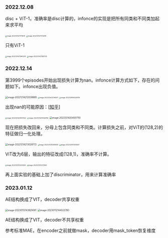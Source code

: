 ### 2022.12.08

disc + ViT-1，准确率是disc计算的，infonce的实现是把所有同类和不同类加起来求平均

<img src="./pic/image-20221214211710614.png" alt="image-20221214211710614" style="zoom: 33%;" />

<img src="./pic/image-20221214211732815.png" alt="image-20221214211732815" style="zoom:33%;" />

只有ViT-1

<img src="./pic/image-20221214211940259.png" alt="image-20221214211940259" style="zoom:33%;" />

<img src="./pic/image-20221214211951720.png" alt="image-20221214211951720" style="zoom: 33%;" />



### 2022.12.14

第3999个episodes开始出现损失计算为nan。infonce计算方式如下，存在的问题如下。infonce出现负值。

<img src="./pic/image-20221214212039985.png" alt="image-20221214212039985" style="zoom:50%;" />

<img src="./pic/image-20221214212144971.png" alt="image-20221214212144971" style="zoom:33%;" />

<img src="./pic/image-20221218164243518.png" alt="image-20221218164243518" style="zoom:33%;" />

出现nan的可能原因：[[知乎](https://zhuanlan.zhihu.com/p/89588946)]

<img src="./pic/image-20221214204501422.png" alt="image-20221214204501422" style="zoom: 33%;" />

<img src="./pic/image-20221214204540766.png" alt="image-20221214204540766" style="zoom:33%;" />

<img src="./pic/image-20221214204557110.png" alt="image-20221214204557110" style="zoom: 50%;" />

现在把损失改回来，分母上包含同类和不同类。计算损失之前，对ViT的(128,2)的特征做归一化处理。

<img src="./pic/image-20221214213028772.png" alt="image-20221214213028772" style="zoom: 50%;" />

<img src="./pic/image-20221215150949519.png" alt="image-20221215150949519" style="zoom:33%;" />

<img src="./pic/image-20221215151010587.png" alt="image-20221215151010587" style="zoom:33%;" />

ViT改为6层，输出的特征改成(128,1)，准确率不计算。

<img src="./pic/image-20221215151203938.png" alt="image-20221215151203938" style="zoom: 33%;" />

<img src="./pic/image-20221215151217963.png" alt="image-20221215151217963" style="zoom: 33%;" />

再上面实验的基础上加了discriminator，用来计算准确率

### 2023.01.12

AE结构换成了VIT，decoder共享权重

<img src="./pic/image-20230112143929381.png" alt="image-20230112143929381" style="zoom:50%;" />

<img src="./pic/image-20230112144022780.png" alt="image-20230112144022780" style="zoom:50%;" />

AE结构换成了VIT，decoder不共享权重





参考标准MAE，在encoder之前就做mask，decoder用mask_token恢复维度

